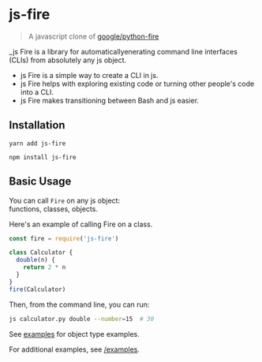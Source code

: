 # js-fire

> A javascript clone of [google/python-fire](https://github.com/google/python-fire)

\_js Fire is a library for automaticallyenerating command line interfaces
(CLIs) from absolutely any js object.

* js Fire is a simple way to create a CLI in js.
* js Fire helps with exploring existing code or turning other people's code
  into a CLI.
* js Fire makes transitioning between Bash and js easier.

## Installation

```
yarn add js-fire
```

```
npm install js-fire
```

## Basic Usage

You can call `Fire` on any js object:<br>
functions, classes, objects.

Here's an example of calling Fire on a class.

```javascript
const fire = require('js-fire')

class Calculator {
  double(n) {
    return 2 * n
  }
}
fire(Calculator)
```

Then, from the command line, you can run:

```bash
js calculator.py double --number=15  # 30
```

See [examples](examples) for object type examples.

For additional examples, see [/examples](/examples).
